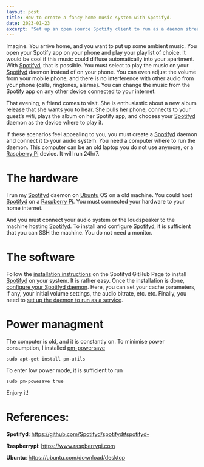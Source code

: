 ```yaml
---
layout: post
title: How to create a fancy home music system with Spotifyd.
date: 2023-01-23
excerpt: "Set up an open source Spotify client to run as a daemon streaming music in your apartment, which you can control from any device connected to your internet."
---
```


Imagine. You arrive home, and you want to put up some ambient music.
You open your Spotify app on your phone and play your playlist of choice. 
It would be cool if this music could diffuse automatically into your apartment. 
With [Spotifyd][spotifyd], that is possible.
You must select to play the music on your [Spotifyd][spotifyd] daemon instead of on your phone.
You can even adjust the volume from your mobile phone, and there is no interference with other audio from your phone (calls, ringtones, alarms). You can change the music from the Spotify app on any other device connected to your internet.

That evening, a friend comes to visit. She is enthusiastic about a new album release that she wants you to hear. 
She pulls her phone, connects to your guest’s wifi, plays the album on her Spotify app, and chooses your [Spotifyd][spotifyd] daemon as the device where to play it.

If these scenarios feel appealing to you, you must create a [Spotifyd][spotifyd] daemon and connect it to your audio system. 
You need a computer where to run the daemon.
This computer can be an old laptop you do not use anymore, or a [Raspberry Pi][raspberrypi] device. It will run 24h/7. 

# The hardware

I run my [Spotifyd][spotifyd] daemon on [Ubuntu][ubuntu] OS on a old machine. You could host [Spotifyd][spotifyd] on a [Raspberry Pi][raspberrypi]. 
You must connected your hardware to your home internet. 

And you must connect your audio system or the loudspeaker to the machine hosting [Spotifyd][spotifyd].
To install and configure [Spotifyd][spotifyd], it is sufficient that you can SSH the machine. You do not need a monitor.

# The software

Follow the [installation instructions][spotifyd-installation] on the Spotifyd GitHub Page to install [Spotifyd][spotifyd] on your system. It is rather easy.
Once the installation is done, [configure your Spotifyd daemon][spotifyd-configuration]. Here, you can set your cache parameters, if any, your initial volume settings, the audio bitrate, etc. etc.
Finally, you need to [set up the daemon to run as a service][spotifyd-service].

# Power managment

The computer is old, and it is constantly on. To minimise power consumption, I installed [pm-powersave][pm-utils]
```
sudo apt-get install pm-utils
```
To enter low power mode, it is sufficient to run 
```
sudo pm-powesave true
```
Enjory it!

# References:
**Spotifyd**: https://github.com/Spotifyd/spotifyd#spotifyd-

**Raspberrypi**: https://www.raspberrypi.com

**Ubuntu**: https://ubuntu.com/download/desktop

[spotifyd]: https://github.com/Spotifyd/spotifyd#spotifyd-
[spotifyd-installation]: http://spotifyd.github.io/spotifyd/Introduction.html
[spotifyd-configuration]: http://spotifyd.github.io/spotifyd/config/File.html
[spotifyd-service]: http://spotifyd.github.io/spotifyd/config/services/index.html
[raspberrypi]: https://www.raspberrypi.com
[ubuntu]: https://ubuntu.com/download/desktop
[pm-utils]:https://help.ubuntu.com/community/PowerManagement/ReducedPower

